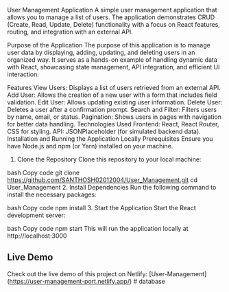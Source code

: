 User Management Application
A simple user management application that allows you to manage a list of users. The application demonstrates CRUD (Create, Read, Update, Delete) functionality with a focus on React features, routing, and integration with an external API.

Purpose of the Application
The purpose of this application is to manage user data by displaying, adding, updating, and deleting users in an organized way. It serves as a hands-on example of handling dynamic data with React, showcasing state management, API integration, and efficient UI interaction.

Features
View Users: Displays a list of users retrieved from an external API.
Add User: Allows the creation of a new user with a form that includes field validation.
Edit User: Allows updating existing user information.
Delete User: Deletes a user after a confirmation prompt.
Search and Filter: Filters users by name, email, or status.
Pagination: Shows users in pages with navigation for better data handling.
Technologies Used
Frontend: React, React Router, CSS for styling.
API: JSONPlaceholder (for simulated backend data).
Installation and Running the Application Locally
Prerequisites
Ensure you have Node.js and npm (or Yarn) installed on your machine.
1. Clone the Repository
Clone this repository to your local machine:

bash
Copy code
git clone https://github.com/SANTHOSH02012004/User_Management.git
cd User_Management
2. Install Dependencies
Run the following command to install the necessary packages:

bash
Copy code
npm install
3. Start the Application
Start the React development server:

bash
Copy code
npm start
This will run the application locally at http://localhost:3000

## Live Demo
Check out the live demo of this project on Netlify: [User-Management] (https://user-management-port.netlify.app/)
#   d a t a b a s e  
 